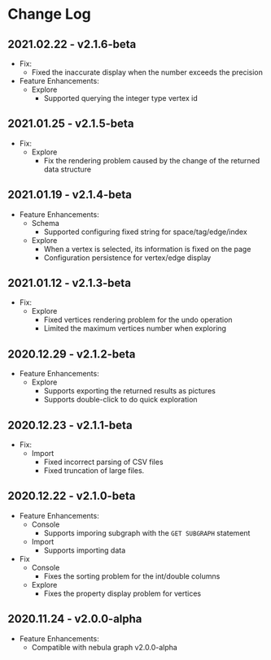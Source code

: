 # Change Log

## 2021.02.22 - v2.1.6-beta
- Fix:
  - Fixed the inaccurate display when the number exceeds the precision
- Feature Enhancements:
  - Explore
    - Supported querying the integer type vertex id

## 2021.01.25 - v2.1.5-beta
- Fix:
  - Explore
    - Fix the rendering problem caused by the change of the returned data structure

## 2021.01.19 - v2.1.4-beta
- Feature Enhancements:
  - Schema
    - Supported configuring fixed string for space/tag/edge/index
  - Explore
    - When a vertex is selected, its information is fixed on the page
    - Configuration persistence for vertex/edge display


## 2021.01.12 - v2.1.3-beta
- Fix:
  - Explore
    - Fixed vertices rendering problem for the undo operation
    - Limited the maximum vertices number when exploring


## 2020.12.29 - v2.1.2-beta
- Feature Enhancements:
  - Explore
    - Supports exporting the returned results as pictures
    - Supports double-click to do quick exploration

## 2020.12.23 - v2.1.1-beta
- Fix:
  - Import
    - Fixed incorrect parsing of CSV files
    - Fixed truncation of large files.
    
## 2020.12.22 - v2.1.0-beta
- Feature Enhancements:
  - Console
    - Supports imporing subgraph with the `GET SUBGRAPH` statement
  - Import
    - Supports importing data
- Fix
  - Console
    - Fixes the sorting problem for the int/double columns
  - Explore 
    - Fixes the property display problem for vertices

## 2020.11.24 - v2.0.0-alpha
- Feature Enhancements:
  - Compatible with nebula graph v2.0.0-alpha

